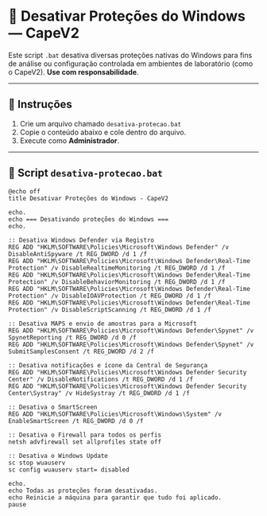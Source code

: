 # 🛑 Desativar Proteções do Windows — CapeV2

Este script `.bat` desativa diversas proteções nativas do Windows para fins de análise ou configuração controlada em ambientes de laboratório (como o CapeV2). **Use com responsabilidade**.

---

## 📜 Instruções

1. Crie um arquivo chamado `desativa-protecao.bat`
2. Copie o conteúdo abaixo e cole dentro do arquivo.
3. Execute como **Administrador**.

---

## 📄 Script `desativa-protecao.bat`

```batch
@echo off
title Desativar Proteções do Windows - CapeV2

echo.
echo === Desativando proteções do Windows ===
echo.

:: Desativa Windows Defender via Registro
REG ADD "HKLM\SOFTWARE\Policies\Microsoft\Windows Defender" /v DisableAntiSpyware /t REG_DWORD /d 1 /f
REG ADD "HKLM\SOFTWARE\Policies\Microsoft\Windows Defender\Real-Time Protection" /v DisableRealtimeMonitoring /t REG_DWORD /d 1 /f
REG ADD "HKLM\SOFTWARE\Policies\Microsoft\Windows Defender\Real-Time Protection" /v DisableBehaviorMonitoring /t REG_DWORD /d 1 /f
REG ADD "HKLM\SOFTWARE\Policies\Microsoft\Windows Defender\Real-Time Protection" /v DisableIOAVProtection /t REG_DWORD /d 1 /f
REG ADD "HKLM\SOFTWARE\Policies\Microsoft\Windows Defender\Real-Time Protection" /v DisableScriptScanning /t REG_DWORD /d 1 /f

:: Desativa MAPS e envio de amostras para a Microsoft
REG ADD "HKLM\SOFTWARE\Policies\Microsoft\Windows Defender\Spynet" /v SpynetReporting /t REG_DWORD /d 0 /f
REG ADD "HKLM\SOFTWARE\Policies\Microsoft\Windows Defender\Spynet" /v SubmitSamplesConsent /t REG_DWORD /d 2 /f

:: Desativa notificações e ícone da Central de Segurança
REG ADD "HKLM\SOFTWARE\Policies\Microsoft\Windows Defender Security Center" /v DisableNotifications /t REG_DWORD /d 1 /f
REG ADD "HKLM\SOFTWARE\Policies\Microsoft\Windows Defender Security Center\Systray" /v HideSystray /t REG_DWORD /d 1 /f

:: Desativa o SmartScreen
REG ADD "HKLM\SOFTWARE\Policies\Microsoft\Windows\System" /v EnableSmartScreen /t REG_DWORD /d 0 /f

:: Desativa o Firewall para todos os perfis
netsh advfirewall set allprofiles state off

:: Desativa o Windows Update
sc stop wuauserv
sc config wuauserv start= disabled

echo.
echo Todas as proteções foram desativadas.
echo Reinicie a máquina para garantir que tudo foi aplicado.
pause
